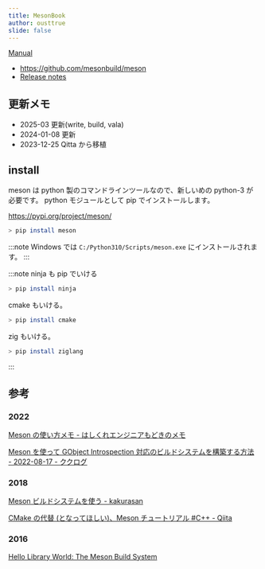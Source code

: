 ```yaml
---
title: MesonBook
author: ousttrue
slide: false
---
```


[Manual](https://mesonbuild.com/Manual.html)

- https://github.com/mesonbuild/meson
- [Release notes](https://mesonbuild.com/Release-notes.html)

## 更新メモ

- 2025-03 更新(write, build, vala)
- 2024-01-08 更新
- 2023-12-25 Qitta から移植

## install

meson は python 製のコマンドラインツールなので、新しいめの python-3 が必要です。
python モジュールとして pip でインストールします。

https://pypi.org/project/meson/

```sh
> pip install meson
```

:::note
Windows では `C:/Python310/Scripts/meson.exe` にインストールされます。
:::

:::note
ninja も pip でいける

```sh
> pip install ninja
```

cmake もいける。

```sh
> pip install cmake
```

zig もいける。

```sh
> pip install ziglang
```

:::

## 参考

### 2022

[Meson の使い方メモ - はしくれエンジニアもどきのメモ](https://cartman0.hatenablog.com/entry/2022/03/24/Meson%E3%81%AE%E4%BD%BF%E3%81%84%E6%96%B9%E3%83%A1%E3%83%A2)

[Meson を使って GObject Introspection 対応のビルドシステムを構築する方法 - 2022-08-17 - ククログ](https://www.clear-code.com/blog/2022/8/17/meson-and-gobject-introspection.html)

### 2018

[Meson ビルドシステムを使う - kakurasan](https://kakurasan.blogspot.com/2018/09/use-meson-buildsystem.html)

[CMake の代替 (となってほしい)、Meson チュートリアル #C++ - Qiita](https://qiita.com/turenar/items/c727834fbf701beb47ef)

### 2016

[Hello Library World: The Meson Build System](http://hellolibraryworld.blogspot.com/2016/12/the-meson-build-system.html)
